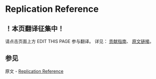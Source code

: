 # Replication Reference

## ！本页翻译征集中！

请点击页面上方 EDIT THIS PAGE 参与翻译。
详见：
[贡献指南]( https://github.com/JinMuInfo/MongoDB-Manual-zh/blob/master/CONTRIBUTING.md )、
[原文链接](  https://docs.mongodb.com/manual/reference/replication/  )。

## 参见

原文 - [Replication Reference]( https://docs.mongodb.com/manual/reference/replication/ )

